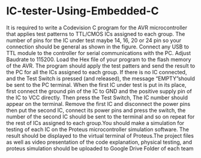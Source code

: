 # IC-tester-Using-Embedded-C
It is required to write a Codevision C program for the AVR microcontroller that applies test patterns to TTL/CMOS ICs assigned to each group. The number of pins for the IC under test maybe 14, 16, 20 or 24 pin so your connection should be general as shown in the figure. Connect any USB to TTL module to the controller for serial communications with the PC. Adjust Baudrate to 115200. Load the Hex file of your program to the flash memory of the AVR. The program should apply the test patters and send the result to the PC for all the ICs assigned to each group. If there is no IC connected, and the Test Switch is pressed (and released), the message “EMPTY”should be sent to the PC terminal. When the first IC under test is put in its place, first connect the ground pin of the IC to GND and the positive supply pin of the IC to VCC directly. Then press the Test Switch, The IC number should appear on the terminal. Remove the first IC and disconnect the power pins then put the second IC, connect its power pins and press the switch, the number of the second IC should be sent to the terminal and so on repeat for the rest of ICs assigned to each group.You should make a simulation for testing of each IC on the Proteus microcontroller simulation software. The result should be displayed to the virtual terminal of Proteus.The project files as well as video presentation of the code explanation, physical testing, and proteus simulation should be uploaded to Google Drive Folder of each team 
